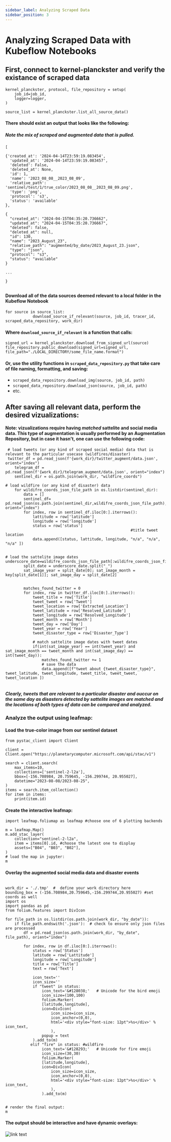 ```yaml
---
sidebar_label: Analyzing Scraped Data
sidebar_position: 3
---
```


# Analyzing Scraped Data with Kubeflow Notebooks

## First, connect to kernel-planckster and verify the existance of scraped data

```
kernel_planckster, protocol, file_repository = setup(
    job_id=job_id,
    logger=logger,
)

source_list = kernel_planckster.list_all_source_data()

```

#### There should exist an output that looks like the following:
##### Note the mix of scraped and augmented data that is pulled.
```
[

{'created_at': '2024-04-14T23:59:19.083454',
  'updated_at': '2024-04-14T23:59:19.083457',
  'deleted': False,
  'deleted_at': None,
  'id': 1,
  'name': '2023_08_08__2023_08_09',
  'relative_path': 'sentinel/test/1/true_color/2023_08_08__2023_08_09.png',
  'type': 'png',
  'protocol': 's3',
  'status': 'available'
},
  
{
  "created_at": "2024-04-15T04:35:20.736662",
  "updated_at": "2024-04-15T04:35:20.736667",
  "deleted": false,
  "deleted_at": null,
  "id": 130,
  "name": "2023_August_23",
  "relative_path": "augmented/by_date/2023_August_23.json",
  "type": "json",
  "protocol": "s3",
  "status": "available"
}

...

}

```
## 
#### Download all of the data sources deemed relevant to a local folder in the Kubeflow Notebook

```
for source in source_list:
            download_source_if_relevant(source, job_id, tracer_id, scraped_data_repository, work_dir)

```

#### Where ```download_source_if_relevant``` is a function that calls:

```
signed_url = kernel_planckster.download_from_signed_url(source) 
file_repository.public_download(signed_url=signed_url, file_path="./LOCAL_DIRECTORY/some_file_name.format")

```

#### Or, use the utility functions in ```scraped_data_repository.py``` that take care of file naming, formatting, and saving:

* ```scraped_data_repository.download_img(source, job_id, path)```
* ```scraped_data_repository.download_json(source, job_id, path)```
* etc.


## After saving all relevant data, perform the desired vizualizations:

#### Note: vizualizations require having *matched* sattelite and social media data. This type of augmentation is usually performed by an **Augmentation Repository**, but in case it hasn't, one can use the following code:

```
 # load tweets (or any kind of scraped social media) data that is relevant to the particular usecase (wildfires/disaster)
 twitter_df = pd.read_json(f'{work_dir}/twitter_augment/data.json', orient="index")
    telegram_df = pd.read_json(f'{work_dir}/telegram_augment/data.json', orient="index")
    sentinel_dir = os.path.join(work_dir, "wildfire_coords")
    
# load wildfire (or any kind of disaster) data
    for wildifre_coords_json_file_path in os.listdir(sentinel_dir):
        data = []
        sentinel_df= pd.read_json(os.path.join(sentinel_dir,wildifre_coords_json_file_path), orient="index")
        for index, row in sentinel_df.iloc[0:].iterrows():
            lattitude = row['latitude']
            longitude = row['longitude']
            status = row['status']
                                                       #title tweet location
            data.append([status, lattitude, longitude, "n/a", "n/a", "n/a" ])


# load the sattelite image dates
underscore_date=wildifre_coords_json_file_path[:wildifre_coords_json_file_path.index("__")]
        split_date = underscore_date.split("_")
        sat_image_year = split_date[0]; sat_image_month = key[split_date[1]]; sat_image_day = split_date[2]
        
     
        matches_found_twitter = 0
        for index, row in twitter_df.iloc[0:].iterrows():
            tweet_title = row['Title']
            tweet_tweet = row['Tweet']
            tweet_location = row['Extracted_Location']
            tweet_latitude = row['Resolved_Latitude']
            tweet_longitude = row['Resolved_Longitude']
            tweet_month = row['Month']
            tweet_day = row['Day']
            tweet_year = row['Year']
            tweet_disaster_type = row['Disaster_Type']

            # match sattelite image dates with tweet dates
            if(int(sat_image_year) == int(tweet_year) and sat_image_month == tweet_month and int(sat_image_day) == int(tweet_day)):
                matches_found_twitter += 1
                # save the data
                data.append([f"tweet about {tweet_disaster_type}", tweet_latitude, tweet_longitude, tweet_title, tweet_tweet, tweet_location ])
        

```


##### Clearly, tweets that are relevant to a particular disaster and ouccur on the same day as disasters detected by sattelite images are matched and the locations of both types of data can be compared and analyzed.

### Analyze the output using leafmap:

#### Load the true-color image from our sentinel dataset
```
from pystac_client import Client

client = Client.open("https://planetarycomputer.microsoft.com/api/stac/v1")

search = client.search(
    max_items=10,
    collections=['sentinel-2-l2a'],
    bbox=[-156.708984, 20.759645, -156.299744, 20.955027],
    datetime="2023-08-08/2023-08-25",
)
items = search.item_collection()
for item in items:
    print(item.id)

```

#### Create the interactive leafmap:

```
import leafmap.foliumap as leafmap #choose one of 6 plotting backends

m = leafmap.Map()
m.add_stac_layer(
    collection="sentinel-2-l2a",
    item = items[0].id, #choose the latest one to display
    assets=["B04", "B03", "B02"],
)
# load the map in jupyter:
m

```

#### Overlay the augmented social media data and disaster events

```

work_dir = './.tmp'  #  define your work directory here
bounding_box = (-156.708984,20.759645,-156.299744,20.955027) #set coords as well
import os
import pandas as pd
from folium.features import DivIcon

for file_path in os.listdir(os.path.join(work_dir, "by_date")):
    if file_path.endswith('.json'):  # check to ensure only json files are processed
        df = pd.read_json(os.path.join(work_dir, "by_date", file_path), orient="index")

        for index, row in df.iloc[0:].iterrows():
            status = row['Status']
            latitude = row['Lattitude']
            longitude = row['Longitude']
            title = row['Title']
            text = row['Text']
            
            icon_text=''
            icon_size=''
            if "tweet" in status:
                icon_text='&#128038;'   # Unicode for the bird emoji
                icon_size=(100,100)
                folium.Marker(
                [latitude,longitude],
                icon=DivIcon(
                    icon_size=icon_size,
                    icon_anchor=(0,0),
                    html='<div style="font-size: 12pt">%s</div>' % icon_text,
                    ),
                popup = text
            ).add_to(m)
           elif "fire" in status: #wildfire
                icon_text='&#128293;'   # Unicode for fire emoji
                icon_size=(30,30)
                folium.Marker(
                [latitude,longitude],
                icon=DivIcon(
                    icon_size=icon_size,
                    icon_anchor=(0,0),
                    html='<div style="font-size: 12pt">%s</div>' % icon_text,
                    ),
                ).add_to(m)
            

# render the final output:
m

```

#### The output should be interactive and have dynamic overlays:

![link text](./assets/2024-08-05-172627_hyprshot.png)

